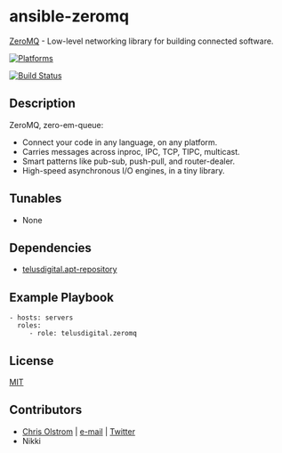 # ansible-zeromq

[ZeroMQ](http://zeromq.org/) - Low-level networking library for building connected software.

[![Platforms](http://img.shields.io/badge/platforms-ubuntu-lightgrey.svg?style=flat)](#)

[![Build Status](https://travis-ci.org/telusdigital/ansible-zeromq.svg?branch=master)](https://travis-ci.org/telusdigital/ansible-zeromq)

Description
-----------
ZeroMQ, zero-em-queue:
 * Connect your code in any language, on any platform.
 * Carries messages across inproc, IPC, TCP, TIPC, multicast.
 * Smart patterns like pub-sub, push-pull, and router-dealer.
 * High-speed asynchronous I/O engines, in a tiny library.

Tunables
--------
* None

Dependencies
------------
* [telusdigital.apt-repository](https://github.com/telusdigital/ansible-apt-repository/)

Example Playbook
----------------
    - hosts: servers
      roles:
         - role: telusdigital.zeromq

License
-------
[MIT](https://tldrlegal.com/license/mit-license)

Contributors
------------
* [Chris Olstrom](https://colstrom.github.io/) | [e-mail](mailto:chris@olstrom.com) | [Twitter](https://twitter.com/ChrisOlstrom)
* Nikki
